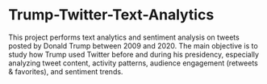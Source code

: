 # Trump-Twitter-Text-Analytics
This project performs text analytics and sentiment analysis on tweets posted by Donald Trump between 2009 and 2020. The main objective is to study how Trump used Twitter before and during his presidency, especially analyzing tweet content, activity patterns, audience engagement (retweets &amp; favorites), and sentiment trends.
